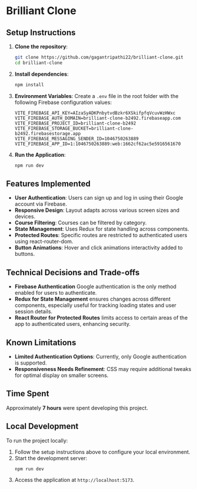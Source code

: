 # Brilliant Clone

## Setup Instructions

1. **Clone the repository**:
   ```bash
   git clone https://github.com/gagantripathi22/brilliant-clone.git
   cd brilliant-clone
   ```

2. **Install dependencies**:
   ```bash
   npm install
   ```

3. **Environment Variables**:
   Create a `.env` file in the root folder with the following Firebase configuration values:

   ```plaintext
   VITE_FIREBASE_API_KEY=AIzaSyADKPnbytvdBzkr6XSkifpfqVcuvWzHWxc
   VITE_FIREBASE_AUTH_DOMAIN=brilliant-clone-b2492.firebaseapp.com
   VITE_FIREBASE_PROJECT_ID=brilliant-clone-b2492
   VITE_FIREBASE_STORAGE_BUCKET=brilliant-clone-b2492.firebasestorage.app
   VITE_FIREBASE_MESSAGING_SENDER_ID=1046750263889
   VITE_FIREBASE_APP_ID=1:1046750263889:web:1662cf62ac5e5916561670
   ```

4. **Run the Application**:
   ```bash
   npm run dev
   ```

## Features Implemented

- **User Authentication**: Users can sign up and log in using their Google account via Firebase.
- **Responsive Design**: Layout adapts across various screen sizes and devices.
- **Course Filtering**: Courses can be filtered by category.
- **State Management**: Uses Redux for state handling across components.
- **Protected Routes**: Specific routes are restricted to authenticated users using react-router-dom.
- **Button Animations**: Hover and click animations interactivity added to buttons.

## Technical Decisions and Trade-offs

- **Firebase Authentication** Google authentication is the only method enabled for users to authenticate.
- **Redux for State Management** ensures changes across different components, especially useful for tracking loading states and user session details.
- **React Router for Protected Routes** limits access to certain areas of the app to authenticated users, enhancing security.

## Known Limitations

- **Limited Authentication Options**: Currently, only Google authentication is supported.
- **Responsiveness Needs Refinement**: CSS may require additional tweaks for optimal display on smaller screens.

## Time Spent

Approximately **7 hours** were spent developing this project.

## Local Development

To run the project locally:
1. Follow the setup instructions above to configure your local environment.
2. Start the development server:
   ```bash
   npm run dev
   ```
3. Access the application at `http://localhost:5173`.